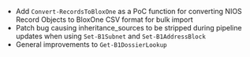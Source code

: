 - Add `Convert-RecordsToBloxOne` as a PoC function for converting NIOS Record Objects to BloxOne CSV format for bulk import
- Patch bug causing inheritance_sources to be stripped during pipeline updates when using `Set-B1Subnet` and `Set-B1AddressBlock`
- General improvements to `Get-B1DossierLookup`